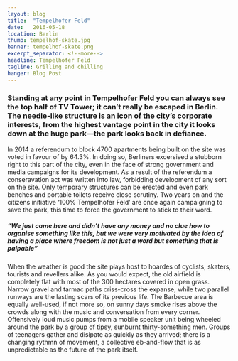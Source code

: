 ```yaml
---
layout: blog
title:  "Tempelhofer Feld"
date:   2016-05-18
location: Berlin
thumb: tempelhof-skate.jpg
banner: tempelhof-skate.png
excerpt_separator: <!--more-->
headline: Tempelhofer Feld
tagline: Grilling and chilling
hanger: Blog Post
---
```


### Standing at any point in Tempelhofer Feld you can always see the top half of TV Tower; it can’t really be escaped in Berlin. <!--more--> The needle-like structure is an icon of the city’s corporate interests, from the highest vantage point in the city it looks down at the huge park—the park looks back in defiance.

In 2014 a referendum to block 4700 apartments being built on the site was voted in favour of by 64.3%. In doing so, Berliners excersised a stubborn right to this part of the city, even in the face of strong government and media campaigns for its development. As a result of the referendum a conseravation act was written into law, forbidding development of any sort on the site. Only temporary structures can be erected and even park benches and portable toilets receive close scrutiny. Two years on and the citizens initiative ‘100% Tempelhofer Feld’ are once again campaigning to save the park, this time to force the government to stick to their word.

##### *“We just came here and didn’t have any money and no clue how to organise something like this, but we were very motivated by the idea of having a place where freedom is not just a word but something that is palpable”*

When the weather is good the site plays host to hoardes of cyclists, skaters, tourists and revellers alike. As you would expect, the old airfield is completely flat with most of the 300 hectares covered in open grass. Narrow gravel and tarmac paths criss-cross the expanse, while two parallel runways are the lasting scars of its previous life. The Barbecue area is equally well-used, if not more so, on sunny days smoke rises above the crowds along with the music and conversation from every corner. Offensively loud music pumps from a mobile speaker unit being wheeled around the park by a group of tipsy, sunburnt thirty-something men. Groups of teenagers gather and disipate as quickly as they arrived; there is a changing rythmn of movement, a collective eb-and-flow that is as unpredictable as the future of the park itself.
